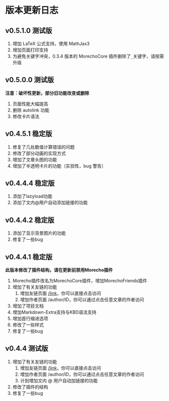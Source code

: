 # 版本更新日志

## v0.5.1.0 测试版

1. 增加 LaTeX 公式支持，使用 MathJax3
1. 增加页面打印支持
1. 为避免关键字冲突，0.3.4 版本的 MorechoCore 插件删除了`_`关键字，请按需升级

## v0.5.0.0 测试版

**注意：破坏性更新，部分旧功能改变或删除**

1. 页面性能大幅提高
1. 删除 autolink 功能
1. 修改卡片语法

## v0.4.5.1 稳定版

1. 修复了几处数值计算错误的问题
1. 修改了部分动画的实现方式
1. 增加了文章头图的功能
1. 增加了半透明卡片的功能（实验性，bug 警告）

## v0.4.4.4 稳定版

1. 添加了lazyload功能
1. 添加了文内@用户自动添加链接的功能

## v0.4.4.2 稳定版

1. 添加了显示背景图片的功能
1. 修复了一些bug

## v0.4.4.1 稳定版

**此版本修改了插件结构，请在更新前禁用Morecho插件**

1. Morecho插件改名为MorechoCore插件，增加MorechoFriends插件
1. 增加了有关友链的功能
    1. 增加友链页面 [/link](/link)，你可以直接点击访问
    1. 增加作者页面 /author/ID，你可以通过点击任意文章的作者访问
1. 增加了项目文档
1. 增加Markdown-Extra支持与KBD语法支持
1. 增加首行缩进选项
1. 修改了一些样式
1. 修复了一些bug

## v0.4.4 测试版
1. 增加了有关友链的功能
    1. 增加友链页面 [/link](/link)，你可以直接点击访问
    1. 增加作者页面 /author/ID，你可以通过点击任意文章的作者访问
    1. 计划增加文内 @ 用户自动加链接的功能
1. 修改了插件的结构
1. 修复了一些bug
